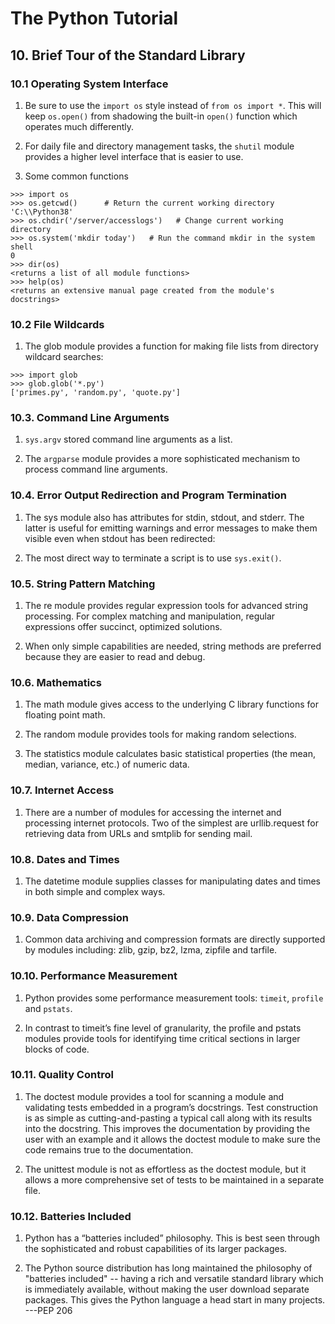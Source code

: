 # The Python Tutorial

## 10. Brief Tour of the Standard Library

### 10.1 Operating System Interface

1. Be sure to use the `import os` style instead of `from os import *`. This will keep `os.open()` from shadowing the built-in `open()` function which operates much differently.

2. For daily file and directory management tasks, the `shutil` module provides a higher level interface that is easier to use.

3. Some common functions
```
>>> import os
>>> os.getcwd()      # Return the current working directory
'C:\\Python38'
>>> os.chdir('/server/accesslogs')   # Change current working directory
>>> os.system('mkdir today')   # Run the command mkdir in the system shell
0
>>> dir(os)
<returns a list of all module functions>
>>> help(os)
<returns an extensive manual page created from the module's docstrings>
```

### 10.2 File Wildcards

1. The glob module provides a function for making file lists from directory wildcard searches:
```
>>> import glob
>>> glob.glob('*.py')
['primes.py', 'random.py', 'quote.py']
```

### 10.3. Command Line Arguments

1. `sys.argv` stored command line arguments as a list.

2. The `argparse` module provides a more sophisticated mechanism to process command line arguments.

### 10.4. Error Output Redirection and Program Termination

1. The sys module also has attributes for stdin, stdout, and stderr. The latter is useful for emitting warnings and error messages to make them visible even when stdout has been redirected:

2. The most direct way to terminate a script is to use `sys.exit()`.

### 10.5. String Pattern Matching

1. The re module provides regular expression tools for advanced string processing. For complex matching and manipulation, regular expressions offer succinct, optimized solutions.

2. When only simple capabilities are needed, string methods are preferred because they are easier to read and debug.
### 10.6. Mathematics

1. The math module gives access to the underlying C library functions for floating point math.

2. The random module provides tools for making random selections.

3. The statistics module calculates basic statistical properties (the mean, median, variance, etc.) of numeric data.

### 10.7. Internet Access

1. There are a number of modules for accessing the internet and processing internet protocols. Two of the simplest are urllib.request for retrieving data from URLs and smtplib for sending mail.

### 10.8. Dates and Times

1. The datetime module supplies classes for manipulating dates and times in both simple and complex ways.

### 10.9. Data Compression

1. Common data archiving and compression formats are directly supported by modules including: zlib, gzip, bz2, lzma, zipfile and tarfile.

### 10.10. Performance Measurement

1. Python provides some performance measurement tools: `timeit`, `profile` and `pstats`.

2. In contrast to timeit’s fine level of granularity, the profile and pstats modules provide tools for identifying time critical sections in larger blocks of code.

### 10.11. Quality Control

1. The doctest module provides a tool for scanning a module and validating tests embedded in a program’s docstrings. Test construction is as simple as cutting-and-pasting a typical call along with its results into the docstring. This improves the documentation by providing the user with an example and it allows the doctest module to make sure the code remains true to the documentation.

2. The unittest module is not as effortless as the doctest module, but it allows a more comprehensive set of tests to be maintained in a separate file.

### 10.12. Batteries Included

1. Python has a “batteries included” philosophy. This is best seen through the sophisticated and robust capabilities of its larger packages.

2. The Python source distribution has long maintained the philosophy of "batteries included" -- having a rich and versatile standard library which is immediately available, without making the user download separate packages. This gives the Python language a head start in many projects. ---PEP 206
